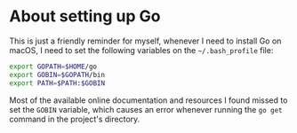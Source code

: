 # About setting up Go

This is just a friendly reminder for myself, whenever I need to install Go on macOS, I need to set
the following variables on the `~/.bash_profile` file:

```bash
export GOPATH=$HOME/go
export GOBIN=$GOPATH/bin
export PATH=$PATH:$GOBIN
```

Most of the available online documentation and resources I found missed to set the `GOBIN` variable,
which causes an error whenever running the `go get` command in the project's directory.
